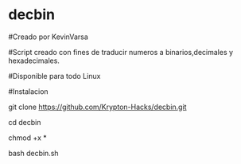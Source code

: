 # decbin

#Creado por KevinVarsa

#Script creado con fines de traducir numeros a binarios,decimales y hexadecimales.

#Disponible para todo Linux

#Instalacion

git clone https://github.com/Krypton-Hacks/decbin.git

cd decbin

chmod +x *

bash decbin.sh
